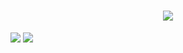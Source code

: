 <h1 align="center">
    <img src="https://readme-typing-svg.herokuapp.com/?lines=Hi,+there!+👋;This+is+Dany+Rashwan;Nice+to+meet+you+😄&center=true&size=30">
</h1>

 <img src="https://github-readme-stats.vercel.app/api?username=dannirash&show_icons=true&theme=transparent&hide_border=true&hide=prs">  <img src="https://github-readme-stats.vercel.app/api/top-langs/?username=tarekeldeeb&show_icons=true&theme=transparent&layout=compact&hide_border=true">
